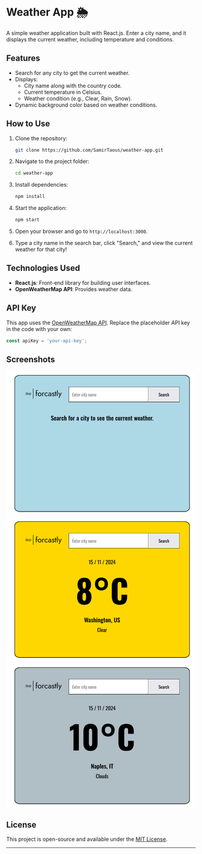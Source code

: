 # Weather App 🌦️

A simple weather application built with React.js. Enter a city name, and it displays the current weather, including temperature and conditions.  

## Features
- Search for any city to get the current weather.
- Displays:
  - City name along with the country code.
  - Current temperature in Celsius.
  - Weather condition (e.g., Clear, Rain, Snow).
- Dynamic background color based on weather conditions.

## How to Use
1. Clone the repository:
   ```bash
   git clone https://github.com/SamirTaous/weather-app.git
   ```
2. Navigate to the project folder:
   ```bash
   cd weather-app
   ```
3. Install dependencies:
   ```bash
   npm install
   ```
4. Start the application:
   ```bash
   npm start
   ```
5. Open your browser and go to `http://localhost:3000`.

6. Type a city name in the search bar, click "Search," and view the current weather for that city!

## Technologies Used
- **React.js**: Front-end library for building user interfaces.
- **OpenWeatherMap API**: Provides weather data.

## API Key
This app uses the [OpenWeatherMap API](https://openweathermap.org/). Replace the placeholder API key in the code with your own:
```js
const apiKey = 'your-api-key';
```

## Screenshots
![alt text](./public/screenshots/image1.png)
![alt text](./public/screenshots/image2.png)
![alt text](./public/screenshots/image3.png)


## License
This project is open-source and available under the [MIT License](LICENSE).

---
